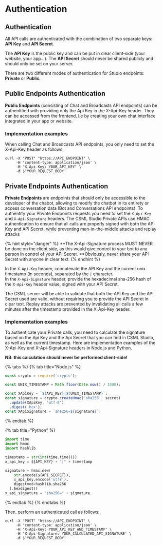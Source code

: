 # Authentication

## Authentication

All API calls are authenticated with the combination of two separate keys: **API Key** and **API Secret**.

The **API Key** is the public key and can be put in clear client-side (your website, your app...). The **API Secret** should never be shared publicly and should only be set on your server.

There are two different modes of authentication for Studio endpoints: **Private** or **Public**.

## Public Endpoints Authentication

**Public Endpoints** (consisting of Chat and Broadcasts API endpoints) can be authentified with providing only the Api Key in the X-Api-Key header. They can be accessed from the frontend, i.e by creating your own chat interface integrated in your app or website.

### Implementation examples

When calling Chat and Broadcasts API endpoints, you only need to set the X-Api-Key header as follows:

```
curl -X "POST" "https://API_ENDPOINT" \
     -H 'content-type: application/json' \
     -H 'X-Api-Key: YOUR_API_KEY' \
     -d $'YOUR_REQUEST_BODY'
```

## Private Endpoints Authentication

**Private Endpoints** are endpoints that should only be accessible to the developer of the chabot, allowing to modify the chatbot in its entirety or access conversation data (Bot and Conversations API endpoints). To authentify your Private Endpoints requests you need to set the `X-Api-Key` and `X-Api-Signature` headers. The CSML Studio Private APIs use HMAC authentication to ensure that all calls are properly signed with both the API Key and API Secret, while preventing man-in-the-middle attacks and replay attacks

{% hint style="danger" %}
**The X-Api-Signature process MUST NEVER be done on the client side, as this would give control to your bot to any person in control of your API Secret. **Obviously, never share your API Secret with anyone in clear text.
{% endhint %}

In the `X-Api-Key` header, concatenate the API Key and the current unix timestamp (in seconds), separated by the `|` character.\
In the `X-Api-Signature` header, provide the hexadecimal sha-256 hash of the `X-Api-Key` header value, signed with your API Secret.

The CSML server will be able to validate that both the API Key and the API Secret used are valid, without requiring you to provide the API Secret in clear text. Replay attacks are prevented by invalidating all calls a few minutes after the timestamp provided in the X-Api-Key header.

### Implementation examples

To authenticate your Private calls, you need to calculate the signature based on the Api Key and the Api Secret that you can find in CSML Studio, as well as the current timestamp. Here are implementation examples of the X-Api-Key and X-Api-Signature headers in Node.js and Python.

**NB: this calculation should never be performed client-side!**

{% tabs %}
{% tab title="Node.js" %}
```javascript
const crypto = require('crypto');

const UNIX_TIMESTAMP = Math.floor(Date.now() / 1000);

const XApiKey = `${API_KEY}|${UNIX_TIMESTAMP}`;
const signature = crypto.createHmac('sha256', secret)
  .update(XApiKey, 'utf-8')
  .digest('hex');
const XApiSignature = `sha256=${signature}`;
```
{% endtab %}

{% tab title="Python" %}
```python
import time
import hmac
import hashlib

timestamp = str(int(time.time()))
x_api_key = ${API_KEY} + "|" + timestamp

signature = hmac.new(
    str.encode(${API_SECRET}),
    x_api_key.encode('utf8'),
    digestmod=hashlib.sha256
  ).hexdigest()
x_api_signature = "sha256=" + signature
```
{% endtab %}
{% endtabs %}

Then, perform an authenticated call as follows:

```
curl -X "POST" "https://API_ENDPOINT" \
     -H 'content-type: application/json' \
     -H 'X-Api-Key: YOUR_API_KEY_AND_TIMESTAMP' \
     -H 'X-Api-Signature: YOUR_CALCULATED_API_SIGNATURE' \
     -d $'YOUR_REQUEST_BODY'
```
